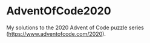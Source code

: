# AdventOfCode2020
My solutions to the 2020 Advent of Code puzzle series (https://www.adventofcode.com/2020).
